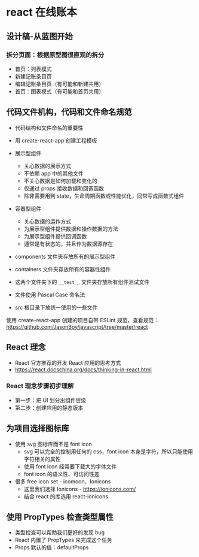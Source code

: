 # react 在线账本

## 设计稿-从蓝图开始

### 拆分页面：根据原型图很直观的拆分

- 首页：列表模式
- 新建记账条目页
- 编辑记账条目页（有可能和新建共用）
- 首页：图表模式（有可能和首页共用）

## 代码文件机构，代码和文件命名规范

- 代码结构和文件命名的重要性
- 用 create-react-app 创建工程模板
- 展示型组件
  - 关心数据的展示方式
  - 不依赖 app 中的其他文件
  - 不关心数据是如何加载和变化的
  - 仅通过 props 接收数据和回调函数
  - 除非需要用到 state，生命周期函数或性能优化，同常写成函数式组件
- 容器型组件
  - 关心数据的运作方式
  - 为展示型组件提供数据和操作数据的方法
  - 为展示型组件提供回调函数
  - 通常是有状态的，并且作为数据源存在

- components 文件夹存放所有的展示型组件
- containers 文件夹存放所有的容器性组件
- 这两个文件夹下的 `__test__` 文件夹存放所有组件测试文件
- 文件使用 Pascal Case 命名法
- src 根目录下放统一使用的一些文件

使用 create-react-app 创建的项目自带 ESLint 规范，查看规范：<https://github.com/JasonBoy/javascript/tree/master/react>

## React 理念

- React 官方推荐的开发 React 应用的思考方式
- <https://react.docschina.org/docs/thinking-in-react.html>

### React 理念步骤初步理解

- 第一步：把 UI 划分出组件层级
- 第二步：创建应用的静态版本

## 为项目选择图标库

- 使用 svg 图标库而不是 font icon
  - svg 可以完全的控制用任何的 css，font icon 本身是字符，所以只能使用字符相关的属性
  - 使用 font icon 经常要下载大的字体文件
  - font icon 的语义性、可访问性差
- 很多 free icon set - icomoon、Ionicons
  - 这里我们选择 Ionicons - <https://ionicons.com/>
  - 结合 react 的库选用 react-ionicons

## 使用 PropTypes 检查类型属性

- 类型检查可以帮助我们更好的发现 bug
- React 内置了 PropTypes 来完成这个任务
- Props 默认的值：defaultProps

